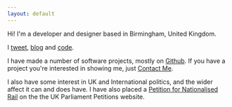 ```yaml
---
layout: default
---
```


Hi! I'm a developer and designer based in Birmingham, United Kingdom.

I <a href="http://twitter.com/{{site.twitter_username}}">tweet</a>, <a href="/blog/">blog</a> and <a href="http://github.com/isaacrg">code</a>.

I have made a number of software projects, mostly on <a href="https://github.com/isaacrg?tab=repositories">Github</a>. If you have a project you're interested in showing me, just <a href="/contact">Contact Me</a>.

  I also have some interest in UK and International politics, and the wider affect it can and does have. I have also placed a  <a href="http://j.mp/nationalised-rail">Petition for Nationalised Rail</a> on the the UK Parliament Petitions website.
